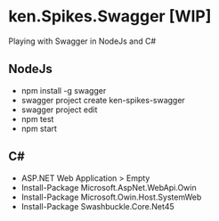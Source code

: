 # ken.Spikes.Swagger [WIP]
Playing with Swagger in NodeJs and C#

## NodeJs

* npm install -g swagger
* swagger project create ken-spikes-swagger
* swagger project edit
* npm test
* npm start

<h2>C#</h2>

* ASP.NET Web Application > Empty
* Install-Package Microsoft.AspNet.WebApi.Owin
* Install-Package Microsoft.Owin.Host.SystemWeb
* Install-Package Swashbuckle.Core.Net45

